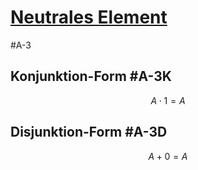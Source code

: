 # [Neutrales Element](https://de.wikipedia.org/wiki/Neutrales_Element)

#A-3

## Konjunktion-Form   #A-3K

$$A \cdot 1 = A$$

## Disjunktion-Form   #A-3D

$$A + 0 = A$$

